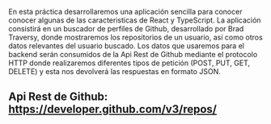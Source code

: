En esta práctica desarrollaremos una aplicación sencilla para conocer conocer algunas de las 
caracteristicas de React y TypeScript. La aplicación consistirá en un buscador de perfiles de Github, 
desarrollado por Brad Traversy, donde mostraremos los repositorios de un usuario, así como 
otros datos relevantes del usuario buscado. Los datos que usaremos para el backend serán 
consumidos de la Api Rest de Github mediante el protocolo HTTP donde realizaremos diferentes
tipos de petición (POST, PUT, GET, DELETE) y esta nos devolverá las respuestas en formato 
JSON.

## Api Rest de Github: https://developer.github.com/v3/repos/